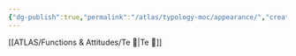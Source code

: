 ```yaml
---
{"dg-publish":true,"permalink":"/atlas/typology-moc/appearance/","created":"2023-01-18T14:45:33.311+01:00","updated":"2023-02-26T16:43:15.551+01:00"}
---
```



[[ATLAS/Functions & Attitudes/Te 🏹\|Te 🏹]]

